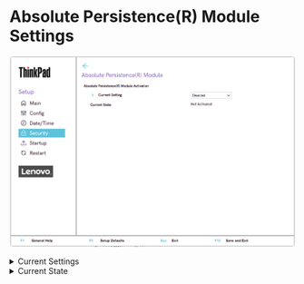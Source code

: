 # Absolute Persistence(R) Module Settings #
![](./img/tp_abspersistencemodule.png)

<details><summary>Current Settings</summary>

The Absolute Persistence module is an optional monitoring service from Absolute Software.

One of 3 Possible options:

1.	**Enabled** – Default.
2.	Disabled
3.	Permanently Disabled

!> If the module is permanently disabled, it cannot be reenabled. `Permanently Disabled` requires additional confirmation and can only be done through the BIOS Setup screens. 

| WMI Setting name | Values | Locked by SVP | AMD/Intel |
|:---|:---|:---|:---|
| AbsolutePersistenceModuleActivation | Disable, Enable | Yes | Both |

</details>

<details><summary>Current State</summary>

Whether Absolute Persistence is activated in OS.

Possible options:

1.	**Not Activated** – Default.
2.	Activated


</details>

